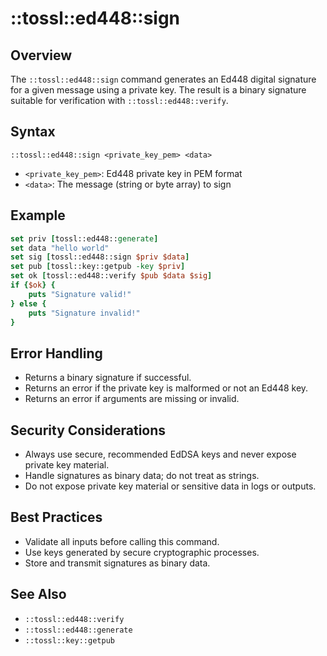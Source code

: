# ::tossl::ed448::sign

## Overview

The `::tossl::ed448::sign` command generates an Ed448 digital signature for a given message using a private key. The result is a binary signature suitable for verification with `::tossl::ed448::verify`.

## Syntax

```
::tossl::ed448::sign <private_key_pem> <data>
```
- `<private_key_pem>`: Ed448 private key in PEM format
- `<data>`: The message (string or byte array) to sign

## Example

```tcl
set priv [tossl::ed448::generate]
set data "hello world"
set sig [tossl::ed448::sign $priv $data]
set pub [tossl::key::getpub -key $priv]
set ok [tossl::ed448::verify $pub $data $sig]
if {$ok} {
    puts "Signature valid!"
} else {
    puts "Signature invalid!"
}
```

## Error Handling

- Returns a binary signature if successful.
- Returns an error if the private key is malformed or not an Ed448 key.
- Returns an error if arguments are missing or invalid.

## Security Considerations

- Always use secure, recommended EdDSA keys and never expose private key material.
- Handle signatures as binary data; do not treat as strings.
- Do not expose private key material or sensitive data in logs or outputs.

## Best Practices

- Validate all inputs before calling this command.
- Use keys generated by secure cryptographic processes.
- Store and transmit signatures as binary data.

## See Also
- `::tossl::ed448::verify`
- `::tossl::ed448::generate`
- `::tossl::key::getpub` 